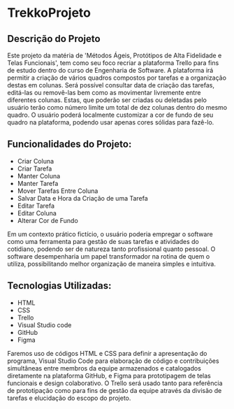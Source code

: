 <h1>TrekkoProjeto</h1>

<h2>Descrição do Projeto</h2>
<p>Este projeto da matéria de 'Métodos Ágeis, Protótipos de Alta Fidelidade e Telas Funcionais', tem como seu foco recriar a plataforma Trello para fins de estudo dentro do curso de Engenharia de Software.  
A plataforma irá permitir a criação de vários quadros compostos por tarefas e a organização destas em colunas. Será possível consultar data de criação das tarefas, editá-las ou removê-las bem como as movimentar livremente entre diferentes colunas. Estas, que poderão ser criadas ou deletadas pelo usuário terão como número limite um total de dez colunas dentro do mesmo quadro. O usuário poderá localmente customizar a cor de fundo de seu quadro na plataforma, podendo usar apenas cores sólidas para fazê-lo.</p>  

<h2>Funcionalidades do Projeto:</h2>  
<ul>
<li>Criar Coluna</li>
<li>Criar Tarefa</li>
<li>Manter Coluna</li>
<li>Manter Tarefa</li>
<li>Mover Tarefas Entre Coluna</li>
<li>Salvar Data e Hora da Criação de uma Tarefa</li>
<li>Editar Tarefa</li>
<li>Editar Coluna</li>
<li>Alterar Cor de Fundo</li>
</ul>

<p>Em um contexto prático fictício, o usuário poderia empregar o software como uma ferramenta para gestão de suas tarefas e atividades do cotidiano, podendo ser de natureza tanto profissional quanto pessoal. O software desempenharia um papel transformador na rotina de quem o utiliza, possibilitando melhor organização de maneira simples e intuitiva.</p>

<h2>Tecnologias Utilizadas:</h2>  
<ul>
<li>HTML</li> 
<li>CSS</li>  
<li>Trello</li>
<li>Visual Studio code</li>
<li>GitHub</li> 
<li>Figma</li> 
</ul>

<p>Faremos uso de códigos HTML e CSS para definir a apresentação do programa, Visual Studio Code para elaboração de código e contribuições simultâneas entre membros da equipe armazenados e catalogados diretamente na plataforma GitHub, e Figma para prototipagem de telas funcionais e design colaborativo. O Trello será usado tanto para referência de prototipação como para fins de gestão da equipe através da divisão de tarefas e elucidação do escopo do projeto.</p>
